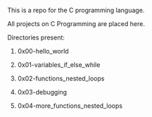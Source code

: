 This is a repo for the C programming language.

All projects on C Programming are placed here.

Directories present:

1. 0x00-hello_world

2. 0x01-variables_if_else_while

3. 0x02-functions_nested_loops

4. 0x03-debugging

5. 0x04-more_functions_nested_loops


